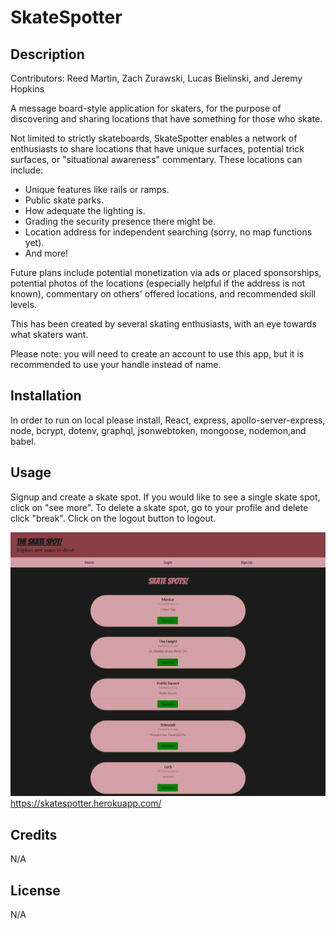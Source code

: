 # SkateSpotter

## Description

Contributors: Reed Martin, Zach Zurawski, Lucas Bielinski, and Jeremy Hopkins

A message board-style application for skaters, for the purpose of discovering and sharing locations that have something for those who skate.

Not limited to strictly skateboards, SkateSpotter enables a network of enthusiasts to share locations that have unique surfaces, potential trick surfaces, or "situational awareness" commentary. These locations can include:

- Unique features like rails or ramps.
- Public skate parks.
- How adequate the lighting is.
- Grading the security presence there might be.
- Location address for independent searching (sorry, no map functions yet).
- And more!

Future plans include potential monetization via ads or placed sponsorships, potential photos of the locations (especially helpful if the address is not known), commentary on others' offered locations, and recommended skill levels.

This has been created by several skating enthusiasts, with an eye towards what skaters want.

Please note: you will need to create an account to use this app, but it is recommended to use your handle instead of name.

## Installation

In order to run on local please install, React, express, apollo-server-express, node, bcrypt, dotenv, graphql, jsonwebtoken, mongoose, nodemon,and babel.

## Usage

Signup and create a skate spot. If you would like to see a single skate spot, click on "see more". To delete a skate spot, go to your profile and delete click "break". Click on the logout button to logout.

![image of webpage](./client/public/images/skatespot.png)
https://skatespotter.herokuapp.com/

## Credits

N/A

## License

N/A
